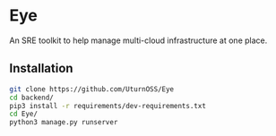 # Eye

An SRE toolkit to help manage multi-cloud infrastructure at one place. 

## Installation

```bash
git clone https://github.com/UturnOSS/Eye
cd backend/ 
pip3 install -r requirements/dev-requirements.txt
cd Eye/
python3 manage.py runserver
```

